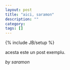 ```yaml
---
layout: post
title: "aici, saramon"
description: ""
category: 
tags: []
---
```

{% include JB/setup %}

acesta este un post exemplu.

<em>by saramon</em>